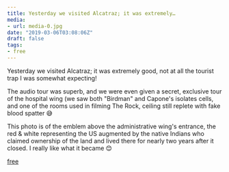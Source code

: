 ```yaml
---
title: Yesterday we visited Alcatraz; it was extremely…
media:
- url: media-0.jpg
date: "2019-03-06T03:08:06Z"
draft: false
tags:
- free
---
```

Yesterday we visited Alcatraz; it was extremely good, not at all the tourist trap I was somewhat expecting\!



The audio tour was superb, and we were even given a secret, exclusive tour of the hospital wing \(we saw both "Birdman" and Capone's isolates cells, and one of the rooms used in filming The Rock, ceiling still replete with fake blood spatter 😅



This photo is of the emblem above the administrative wing's entrance, the red & white representing the US  augmented by the native Indians who claimed ownership of the land and lived there for nearly two years after it closed. I really like what it became 😊



[free](/tags/free)
